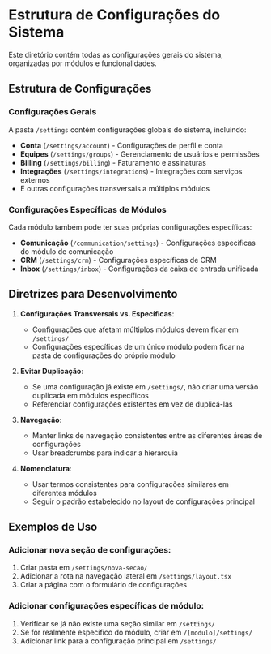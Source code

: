 # Estrutura de Configurações do Sistema

Este diretório contém todas as configurações gerais do sistema, organizadas por módulos e funcionalidades.

## Estrutura de Configurações

### Configurações Gerais

A pasta `/settings` contém configurações globais do sistema, incluindo:

- **Conta** (`/settings/account`) - Configurações de perfil e conta
- **Equipes** (`/settings/groups`) - Gerenciamento de usuários e permissões
- **Billing** (`/settings/billing`) - Faturamento e assinaturas
- **Integrações** (`/settings/integrations`) - Integrações com serviços externos
- E outras configurações transversais a múltiplos módulos

### Configurações Específicas de Módulos

Cada módulo também pode ter suas próprias configurações específicas:

- **Comunicação** (`/communication/settings`) - Configurações específicas do módulo de comunicação
- **CRM** (`/settings/crm`) - Configurações específicas de CRM
- **Inbox** (`/settings/inbox`) - Configurações da caixa de entrada unificada

## Diretrizes para Desenvolvimento

1. **Configurações Transversais vs. Específicas**:
   - Configurações que afetam múltiplos módulos devem ficar em `/settings/`
   - Configurações específicas de um único módulo podem ficar na pasta de configurações do próprio módulo

2. **Evitar Duplicação**:
   - Se uma configuração já existe em `/settings/`, não criar uma versão duplicada em módulos específicos
   - Referenciar configurações existentes em vez de duplicá-las

3. **Navegação**:
   - Manter links de navegação consistentes entre as diferentes áreas de configurações
   - Usar breadcrumbs para indicar a hierarquia

4. **Nomenclatura**:
   - Usar termos consistentes para configurações similares em diferentes módulos
   - Seguir o padrão estabelecido no layout de configurações principal

## Exemplos de Uso

### Adicionar nova seção de configurações:

1. Criar pasta em `/settings/nova-secao/`
2. Adicionar a rota na navegação lateral em `/settings/layout.tsx`
3. Criar a página com o formulário de configurações

### Adicionar configurações específicas de módulo:

1. Verificar se já não existe uma seção similar em `/settings/`
2. Se for realmente específico do módulo, criar em `/[modulo]/settings/`
3. Adicionar link para a configuração principal em `/settings/` 